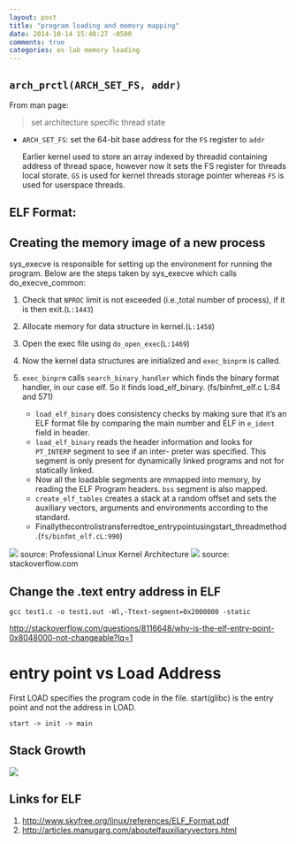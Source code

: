 ```yaml
---
layout: post
title: "program loading and memory mapping"
date: 2014-10-14 15:40:27 -0500
comments: true
categories: os lab memory loading
---
```


`arch_prctl(ARCH_SET_FS, addr)`
---

From man page:
> set architecture specific thread state

- `ARCH_SET_FS`: set the 64-bit base address for the `FS` register to `addr`

    Earlier kernel used to store an array indexed by threadid containing address of thread space, however now it sets the FS register for threads local storate.
    `GS` is used for kernel threads storage pointer whereas `FS` is used for userspace threads.

<!--more-->

ELF Format:
---

Creating the memory image of a new process
---

sys_execve is responsible for setting up the environment for running the program. Below are the steps taken by sys_execve which calls do_execve_common:

1. Check that `NPROC` limit is not exceeded (i.e.,total number of process), if it is then exit.(`L:1443`)
2. Allocate memory for data structure in kernel.(`L:1458`)
3. Open the exec file using `do_open_exec`(`L:1469`)
4. Now the kernel data structures are initialized and `exec_binprm` is called.
5. `exec_binprm` calls `search_binary_handler` which finds the binary format handler, in our case elf. So it finds load_elf_binary. (fs/binfmt_elf.c L:84 and 571)

    * `load_elf_binary` does consistency checks by making sure that it’s an ELF format file by comparing the main number and ELF in `e_ident` field in header.
    * `load_elf_binary` reads the header information and looks for `PT_INTERP` segment to see if an inter- preter was specified. This segment is only present for dynamically linked programs and not for statically linked.
    * Now all the loadable segments are mmapped into memory, by reading the ELF Program headers. `bss` segment is also mapped.
    * `create_elf_tables` creates a stack at a random offset and sets the auxiliary vectors, arguments and environments according to the standard.
    * Finallythecontrolistransferredtoe_entrypointusingstart_threadmethod.(`fs/binfmt_elf.cL:990`)

<img src="{{root_url}}/images/post-images/elf.png"/>
source: Professional Linux Kernel Architecture

<img src="{{root_url}}/images/post-images/elf2.png"/>
source: stackoverflow.com

Change the .text entry address in ELF
---

```
gcc test1.c -o test1.out -Wl,-Ttext-segment=0x2000000 -static
```

http://stackoverflow.com/questions/8116648/why-is-the-elf-entry-point-0x8048000-not-changeable?lq=1

# entry point vs Load Address

First LOAD specifies the program code in the file.
start(glibc) is the entry point and not the address in LOAD.

```
start -> init -> main
```


Stack Growth
---

<img src="http://i.imgur.com/ynPxqhZ.png?2"/>



Links for ELF
---
1. http://www.skyfree.org/linux/references/ELF_Format.pdf
2. http://articles.manugarg.com/aboutelfauxiliaryvectors.html

